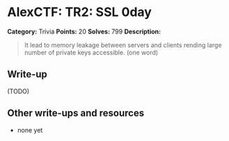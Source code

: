 # AlexCTF: TR2: SSL 0day

**Category:** Trivia
**Points:** 20
**Solves:** 799
**Description:**

> It lead to memory leakage between servers and clients rending large number of
> private keys accessible. (one word)

## Write-up

(TODO)

## Other write-ups and resources

 * none yet
